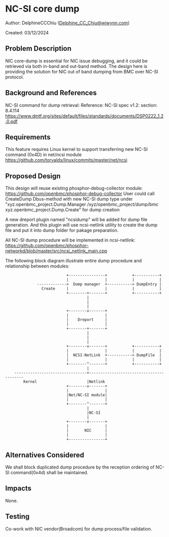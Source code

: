 # NC-SI core dump
Author: DelphineCCChiu (Delphine_CC_Chiu@wiwynn.com)

Created: 03/12/2024
## Problem Description
NIC core-dump is essential for NIC issue debugging, and it could be retrieved via both in-band and out-band method. The design here is providing the solution for NIC out of band dumping from BMC over NC-SI protocol.

## Background and References
NC-SI command for dump retrieval:
Reference: NC-SI spec v1.2: section: 8.4.114
https://www.dmtf.org/sites/default/files/standards/documents/DSP0222_1.2.0.pdf

## Requirements
This feature requires Linux kernel to support transferring new NC-SI command (0x4D) in net/ncsi module
https://github.com/torvalds/linux/commits/master/net/ncsi

## Proposed Design
This design will reuse existing phosphor-debug-collector module: https://github.com/openbmc/phosphor-debug-collector
User could call CreateDump Dbus-method with new NC-SI dump type under 
"xyz.openbmc_project.Dump.Manager /xyz/openbmc_project/dump/bmc xyz.openbmc_project.Dump.Create" for dump creation

A new dreport plugin named "ncsidump" will be added for dump file generation.
And this plugin will use ncsi-netlink utility to create the dump file and put it into dump folder for pakage preparation.

All NC-SI dump procedure will be implemented in ncsi-netlink:
https://github.com/openbmc/phosphor-networkd/blob/master/src/ncsi_netlink_main.cpp

The following block diagram illustrate entire dump procedure and relationship between modules:

```
                           +----------------+           +-----------+         
                           |                |           |           |         
              ------------->  Dump manager  +-----------> DumpEntry |         
                Create     |                |           |           |         
                           +--------+-------+           +-----------+         
                                    |                                         
                                    |                                         
                                    |                                         
                           +--------v-------+                                 
                           |                |                                 
                           |    Dreport     |                                 
                           |                |                                 
                           +--------+-------+                                 
                                    |                                         
                                    |                                         
                                    |                                         
                           +--------v-------+           +-----------+         
                           |                |           |           |         
                           |  NCSI-NetLink  +-----------> DumpFile  |         
                           |                |           |           |         
                           +--------^-------+           +-----------+         
                                    |                                         
    --------------------------------+-----------------------------------------
        Kernel                      |Netlink                                  
                           +--------v-------+                                 
                           |                |                                 
                           |Net/NC-SI module|                                 
                           |                |                                 
                           +--------^-------+                                 
                                    |                                         
                                    |NC-SI                                    
                                    |                                         
                           +--------v-------+                                 
                           |                |                                 
                           |       NIC      |                                 
                           |                |                                 
                           +----------------+                                           
```
## Alternatives Considered
We shall block duplicated dump procedure by the reception ordering of NC-SI command(0x4d) shall be maintained.
## Impacts
None.
## Testing
Co-work with NIC vendor(Broadcom) for dump process/file validation.

